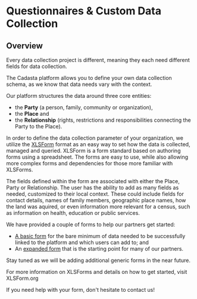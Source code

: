 # Questionnaires & Custom Data Collection

## Overview

Every data collection project is different, meaning they each need different fields for data collection.

The Cadasta platform allows you to define your own data collection schema, as we know that data needs vary with the context.  

Our platform structures the data around three core entities: 
* the **Party** \(a person, family, community or organization\), 
* the **Place** and 
* the **Relationship** \(rights, restrictions and responsibilities connecting the Party to the Place\).

In order to define the data collection parameter of your organization, we utilize the [XLSForm](http://xlsform.org/) format as an easy way to set how the data is collected, managed and queried.  XLSForm is a form standard based on authoring forms using a spreadsheet.  The forms are easy to use, while also allowing more complex forms and dependencies for those more familiar with XLSForms.

The fields defined within the form are associated with either the Place, Party or Relationship. The user has the ability to add as many fields as needed, customized to their local context.  These could include fields for contact details, names of family members, geographic place names, how the land was aquired, or even information more relevant for a census, such as information on health, education or public services.

We have provided a couple of forms to help our partners get started:

* [A basic form](https://docs.google.com/spreadsheets/d/1gB7lcz4Dr6aqdW_Oesuum2pbI8lzs6EYTLpVZGQMhcQ/edit#gid=2006567796) for the bare minimum of data needed to be successfully linked to the platform and which users can add to; and
* An [expanded form](https://docs.google.com/spreadsheets/d/1QsqMTLlPH5KVbBcgnh6MHWkIR0pIFchVzkqBSoL92fA/edit#gid=2006567796) that is the starting point for many of our partners.

Stay tuned as we will be adding additional generic forms in the near future.

For more information on XLSForms and details on how to get started, visit XLSForm.org

If you need help with your form, don't hesitate to contact us!

